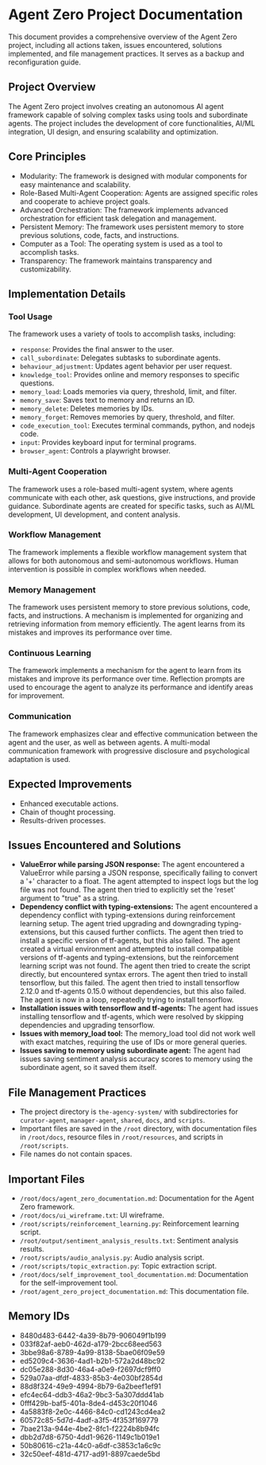 # Agent Zero Project Documentation

This document provides a comprehensive overview of the Agent Zero project, including all actions taken, issues encountered, solutions implemented, and file management practices. It serves as a backup and reconfiguration guide.

## Project Overview

The Agent Zero project involves creating an autonomous AI agent framework capable of solving complex tasks using tools and subordinate agents. The project includes the development of core functionalities, AI/ML integration, UI design, and ensuring scalability and optimization.

## Core Principles

- Modularity: The framework is designed with modular components for easy maintenance and scalability.
- Role-Based Multi-Agent Cooperation: Agents are assigned specific roles and cooperate to achieve project goals.
- Advanced Orchestration: The framework implements advanced orchestration for efficient task delegation and management.
- Persistent Memory: The framework uses persistent memory to store previous solutions, code, facts, and instructions.
- Computer as a Tool: The operating system is used as a tool to accomplish tasks.
- Transparency: The framework maintains transparency and customizability.

## Implementation Details

### Tool Usage

The framework uses a variety of tools to accomplish tasks, including:

- `response`: Provides the final answer to the user.
- `call_subordinate`: Delegates subtasks to subordinate agents.
- `behaviour_adjustment`: Updates agent behavior per user request.
- `knowledge_tool`: Provides online and memory responses to specific questions.
- `memory_load`: Loads memories via query, threshold, limit, and filter.
- `memory_save`: Saves text to memory and returns an ID.
- `memory_delete`: Deletes memories by IDs.
- `memory_forget`: Removes memories by query, threshold, and filter.
- `code_execution_tool`: Executes terminal commands, python, and nodejs code.
- `input`: Provides keyboard input for terminal programs.
- `browser_agent`: Controls a playwright browser.

### Multi-Agent Cooperation

The framework uses a role-based multi-agent system, where agents communicate with each other, ask questions, give instructions, and provide guidance. Subordinate agents are created for specific tasks, such as AI/ML development, UI development, and content analysis.

### Workflow Management

The framework implements a flexible workflow management system that allows for both autonomous and semi-autonomous workflows. Human intervention is possible in complex workflows when needed.

### Memory Management

The framework uses persistent memory to store previous solutions, code, facts, and instructions. A mechanism is implemented for organizing and retrieving information from memory efficiently. The agent learns from its mistakes and improves its performance over time.

### Continuous Learning

The framework implements a mechanism for the agent to learn from its mistakes and improve its performance over time. Reflection prompts are used to encourage the agent to analyze its performance and identify areas for improvement.

### Communication

The framework emphasizes clear and effective communication between the agent and the user, as well as between agents. A multi-modal communication framework with progressive disclosure and psychological adaptation is used.

## Expected Improvements

- Enhanced executable actions.
- Chain of thought processing.
- Results-driven processes.

## Issues Encountered and Solutions

- **ValueError while parsing JSON response:** The agent encountered a ValueError while parsing a JSON response, specifically failing to convert a '+' character to a float. The agent attempted to inspect logs but the log file was not found. The agent then tried to explicitly set the 'reset' argument to "true" as a string.
- **Dependency conflict with typing-extensions:** The agent encountered a dependency conflict with typing-extensions during reinforcement learning setup. The agent tried upgrading and downgrading typing-extensions, but this caused further conflicts. The agent then tried to install a specific version of tf-agents, but this also failed. The agent created a virtual environment and attempted to install compatible versions of tf-agents and typing-extensions, but the reinforcement learning script was not found. The agent then tried to create the script directly, but encountered syntax errors. The agent then tried to install tensorflow, but this failed. The agent then tried to install tensorflow 2.12.0 and tf-agents 0.15.0 without dependencies, but this also failed. The agent is now in a loop, repeatedly trying to install tensorflow.
- **Installation issues with tensorflow and tf-agents:** The agent had issues installing tensorflow and tf-agents, which were resolved by skipping dependencies and upgrading tensorflow.
- **Issues with memory_load tool:** The memory_load tool did not work well with exact matches, requiring the use of IDs or more general queries.
- **Issues saving to memory using subordinate agent:** The agent had issues saving sentiment analysis accuracy scores to memory using the subordinate agent, so it saved them itself.

## File Management Practices

- The project directory is `the-agency-system/` with subdirectories for `curator-agent`, `manager-agent`, `shared`, `docs`, and `scripts`.
- Important files are saved in the `/root` directory, with documentation files in `/root/docs`, resource files in `/root/resources`, and scripts in `/root/scripts`.
- File names do not contain spaces.

## Important Files

- `/root/docs/agent_zero_documentation.md`: Documentation for the Agent Zero framework.
- `/root/docs/ui_wireframe.txt`: UI wireframe.
- `/root/scripts/reinforcement_learning.py`: Reinforcement learning script.
- `/root/output/sentiment_analysis_results.txt`: Sentiment analysis results.
- `/root/scripts/audio_analysis.py`: Audio analysis script.
- `/root/scripts/topic_extraction.py`: Topic extraction script.
- `/root/docs/self_improvement_tool_documentation.md`: Documentation for the self-improvement tool.
- `/root/agent_zero_project_documentation.md`: This documentation file.

## Memory IDs

- 8480d483-6442-4a39-8b79-906049f1b199
- 033f82af-aeb0-462d-a179-2bcc68eed563
- 3bbe98a6-8789-4a99-8138-5bae06f09e59
- ed5209c4-3636-4ad1-b2b1-572a2d48bc92
- dc05e288-8d30-46a4-a0e9-f2697dcf9ff0
- 529a07aa-dfdf-4833-85b3-4e030bf2854d
- 88d8f324-49e9-4994-8b79-6a2beef1ef91
- efc4ec64-ddb3-46a2-9bc3-5a307ddd41ab
- 0fff429b-baf5-401a-8de4-d453c20f1046
- 4a5883f8-2e0c-4466-84c0-cd1243cd4ea2
- 60572c85-5d7d-4adf-a3f5-4f353f169779
- 7bae213a-944e-4be2-8fc1-f2224b8b94fc
- dbb2d7d8-6750-4dd1-9626-1149c1b019e1
- 50b80616-c21a-44c0-a6df-c3853c1a6c9c
- 32c50eef-481d-4717-ad91-8897caede5bd